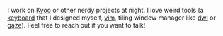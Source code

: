 ---
---
I work on [Kyoo](https://github.com/zoriya/kyoo) or other nerdy projects at night. I love weird tools (a [keyboard](https://github.com/zoriya/abyss) that I designed myself, [vim](./blogs/vim-superpowers/), tiling window manager like [dwl](https://codeberg.org/dwl/dwl) or [gaze](https://github.com/zoriya/gaze)). Feel free to reach out if you want to talk!

<!-- vim: set wrap : -->

